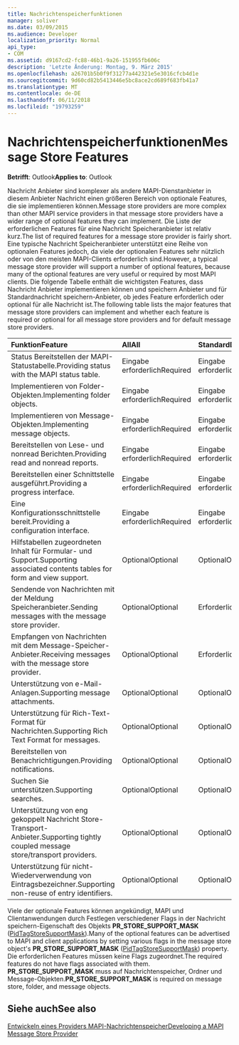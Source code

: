 ```yaml
---
title: Nachrichtenspeicherfunktionen
manager: soliver
ms.date: 03/09/2015
ms.audience: Developer
localization_priority: Normal
api_type:
- COM
ms.assetid: d9167cd2-fc88-46b1-9a26-151955fb606c
description: 'Letzte Änderung: Montag, 9. März 2015'
ms.openlocfilehash: a26701b5b0f9f31277a442321e5e3016cfcb4d1e
ms.sourcegitcommit: 9d60cd82b5413446e5bc8ace2cd689f683fb41a7
ms.translationtype: MT
ms.contentlocale: de-DE
ms.lasthandoff: 06/11/2018
ms.locfileid: "19793259"
---
```

# <a name="message-store-features"></a><span data-ttu-id="67486-103">Nachrichtenspeicherfunktionen</span><span class="sxs-lookup"><span data-stu-id="67486-103">Message Store Features</span></span>

  
  
<span data-ttu-id="67486-104">**Betrifft**: Outlook</span><span class="sxs-lookup"><span data-stu-id="67486-104">**Applies to**: Outlook</span></span> 
  
<span data-ttu-id="67486-105">Nachricht Anbieter sind komplexer als andere MAPI-Dienstanbieter in diesem Anbieter Nachricht einen größeren Bereich von optionale Features, die sie implementieren können.</span><span class="sxs-lookup"><span data-stu-id="67486-105">Message store providers are more complex than other MAPI service providers in that message store providers have a wider range of optional features they can implement.</span></span> <span data-ttu-id="67486-106">Die Liste der erforderlichen Features für eine Nachricht Speicheranbieter ist relativ kurz.</span><span class="sxs-lookup"><span data-stu-id="67486-106">The list of required features for a message store provider is fairly short.</span></span> <span data-ttu-id="67486-107">Eine typische Nachricht Speicheranbieter unterstützt eine Reihe von optionalen Features jedoch, da viele der optionalen Features sehr nützlich oder von den meisten MAPI-Clients erforderlich sind.</span><span class="sxs-lookup"><span data-stu-id="67486-107">However, a typical message store provider will support a number of optional features, because many of the optional features are very useful or required by most MAPI clients.</span></span> <span data-ttu-id="67486-108">Die folgende Tabelle enthält die wichtigsten Features, dass Nachricht Anbieter implementieren können und speichern Anbieter und für Standardnachricht speichern-Anbieter, ob jedes Feature erforderlich oder optional für alle Nachricht ist.</span><span class="sxs-lookup"><span data-stu-id="67486-108">The following table lists the major features that message store providers can implement and whether each feature is required or optional for all message store providers and for default message store providers.</span></span>
  
|<span data-ttu-id="67486-109">**Funktion**</span><span class="sxs-lookup"><span data-stu-id="67486-109">**Feature**</span></span>|<span data-ttu-id="67486-110">**All**</span><span class="sxs-lookup"><span data-stu-id="67486-110">**All**</span></span>|<span data-ttu-id="67486-111">**Standard**</span><span class="sxs-lookup"><span data-stu-id="67486-111">**Default**</span></span>|
|:-----|:-----|:-----|
|<span data-ttu-id="67486-112">Status Bereitstellen der MAPI-Statustabelle.</span><span class="sxs-lookup"><span data-stu-id="67486-112">Providing status with the MAPI status table.</span></span>  <br/> |<span data-ttu-id="67486-113">Eingabe erforderlich</span><span class="sxs-lookup"><span data-stu-id="67486-113">Required</span></span>  <br/> |<span data-ttu-id="67486-114">Eingabe erforderlich</span><span class="sxs-lookup"><span data-stu-id="67486-114">Required</span></span>  <br/> |
|<span data-ttu-id="67486-115">Implementieren von Folder-Objekten.</span><span class="sxs-lookup"><span data-stu-id="67486-115">Implementing folder objects.</span></span>  <br/> |<span data-ttu-id="67486-116">Eingabe erforderlich</span><span class="sxs-lookup"><span data-stu-id="67486-116">Required</span></span>  <br/> |<span data-ttu-id="67486-117">Eingabe erforderlich</span><span class="sxs-lookup"><span data-stu-id="67486-117">Required</span></span>  <br/> |
|<span data-ttu-id="67486-118">Implementieren von Message-Objekten.</span><span class="sxs-lookup"><span data-stu-id="67486-118">Implementing message objects.</span></span>  <br/> |<span data-ttu-id="67486-119">Eingabe erforderlich</span><span class="sxs-lookup"><span data-stu-id="67486-119">Required</span></span>  <br/> |<span data-ttu-id="67486-120">Eingabe erforderlich</span><span class="sxs-lookup"><span data-stu-id="67486-120">Required</span></span>  <br/> |
|<span data-ttu-id="67486-121">Bereitstellen von Lese- und nonread Berichten.</span><span class="sxs-lookup"><span data-stu-id="67486-121">Providing read and nonread reports.</span></span>  <br/> |<span data-ttu-id="67486-122">Eingabe erforderlich</span><span class="sxs-lookup"><span data-stu-id="67486-122">Required</span></span>  <br/> |<span data-ttu-id="67486-123">Eingabe erforderlich</span><span class="sxs-lookup"><span data-stu-id="67486-123">Required</span></span>  <br/> |
|<span data-ttu-id="67486-124">Bereitstellen einer Schnittstelle ausgeführt.</span><span class="sxs-lookup"><span data-stu-id="67486-124">Providing a progress interface.</span></span>  <br/> |<span data-ttu-id="67486-125">Eingabe erforderlich</span><span class="sxs-lookup"><span data-stu-id="67486-125">Required</span></span>  <br/> |<span data-ttu-id="67486-126">Eingabe erforderlich</span><span class="sxs-lookup"><span data-stu-id="67486-126">Required</span></span>  <br/> |
|<span data-ttu-id="67486-127">Eine Konfigurationsschnittstelle bereit.</span><span class="sxs-lookup"><span data-stu-id="67486-127">Providing a configuration interface.</span></span>  <br/> |<span data-ttu-id="67486-128">Eingabe erforderlich</span><span class="sxs-lookup"><span data-stu-id="67486-128">Required</span></span>  <br/> |<span data-ttu-id="67486-129">Eingabe erforderlich</span><span class="sxs-lookup"><span data-stu-id="67486-129">Required</span></span>  <br/> |
|<span data-ttu-id="67486-130">Hilfstabellen zugeordneten Inhalt für Formular- und Support.</span><span class="sxs-lookup"><span data-stu-id="67486-130">Supporting associated contents tables for form and view support.</span></span>  <br/> |<span data-ttu-id="67486-131">Optional</span><span class="sxs-lookup"><span data-stu-id="67486-131">Optional</span></span>  <br/> |<span data-ttu-id="67486-132">Optional</span><span class="sxs-lookup"><span data-stu-id="67486-132">Optional</span></span>  <br/> |
|<span data-ttu-id="67486-133">Sendende von Nachrichten mit der Meldung Speicheranbieter.</span><span class="sxs-lookup"><span data-stu-id="67486-133">Sending messages with the message store provider.</span></span>  <br/> |<span data-ttu-id="67486-134">Optional</span><span class="sxs-lookup"><span data-stu-id="67486-134">Optional</span></span>  <br/> |<span data-ttu-id="67486-135">Erforderlich</span><span class="sxs-lookup"><span data-stu-id="67486-135">Required</span></span>  <br/> |
|<span data-ttu-id="67486-136">Empfangen von Nachrichten mit dem Message-Speicher-Anbieter.</span><span class="sxs-lookup"><span data-stu-id="67486-136">Receiving messages with the message store provider.</span></span>  <br/> |<span data-ttu-id="67486-137">Optional</span><span class="sxs-lookup"><span data-stu-id="67486-137">Optional</span></span>  <br/> |<span data-ttu-id="67486-138">Erforderlich</span><span class="sxs-lookup"><span data-stu-id="67486-138">Required</span></span>  <br/> |
|<span data-ttu-id="67486-139">Unterstützung von e-Mail-Anlagen.</span><span class="sxs-lookup"><span data-stu-id="67486-139">Supporting message attachments.</span></span>  <br/> |<span data-ttu-id="67486-140">Optional</span><span class="sxs-lookup"><span data-stu-id="67486-140">Optional</span></span>  <br/> |<span data-ttu-id="67486-141">Optional</span><span class="sxs-lookup"><span data-stu-id="67486-141">Optional</span></span>  <br/> |
|<span data-ttu-id="67486-142">Unterstützung für Rich-Text-Format für Nachrichten.</span><span class="sxs-lookup"><span data-stu-id="67486-142">Supporting Rich Text Format for messages.</span></span>  <br/> |<span data-ttu-id="67486-143">Optional</span><span class="sxs-lookup"><span data-stu-id="67486-143">Optional</span></span>  <br/> |<span data-ttu-id="67486-144">Optional</span><span class="sxs-lookup"><span data-stu-id="67486-144">Optional</span></span>  <br/> |
|<span data-ttu-id="67486-145">Bereitstellen von Benachrichtigungen.</span><span class="sxs-lookup"><span data-stu-id="67486-145">Providing notifications.</span></span>  <br/> |<span data-ttu-id="67486-146">Optional</span><span class="sxs-lookup"><span data-stu-id="67486-146">Optional</span></span>  <br/> |<span data-ttu-id="67486-147">Optional</span><span class="sxs-lookup"><span data-stu-id="67486-147">Optional</span></span>  <br/> |
|<span data-ttu-id="67486-148">Suchen Sie unterstützen.</span><span class="sxs-lookup"><span data-stu-id="67486-148">Supporting searches.</span></span>  <br/> |<span data-ttu-id="67486-149">Optional</span><span class="sxs-lookup"><span data-stu-id="67486-149">Optional</span></span>  <br/> |<span data-ttu-id="67486-150">Optional</span><span class="sxs-lookup"><span data-stu-id="67486-150">Optional</span></span>  <br/> |
|<span data-ttu-id="67486-151">Unterstützung von eng gekoppelt Nachricht Store-Transport-Anbieter.</span><span class="sxs-lookup"><span data-stu-id="67486-151">Supporting tightly coupled message store/transport providers.</span></span>  <br/> |<span data-ttu-id="67486-152">Optional</span><span class="sxs-lookup"><span data-stu-id="67486-152">Optional</span></span>  <br/> |<span data-ttu-id="67486-153">Optional</span><span class="sxs-lookup"><span data-stu-id="67486-153">Optional</span></span>  <br/> |
|<span data-ttu-id="67486-154">Unterstützung für nicht-Wiederverwendung von Eintragsbezeichner.</span><span class="sxs-lookup"><span data-stu-id="67486-154">Supporting non-reuse of entry identifiers.</span></span>  <br/> |<span data-ttu-id="67486-155">Optional</span><span class="sxs-lookup"><span data-stu-id="67486-155">Optional</span></span>  <br/> |<span data-ttu-id="67486-156">Optional</span><span class="sxs-lookup"><span data-stu-id="67486-156">Optional</span></span>  <br/> |
   
<span data-ttu-id="67486-157">Viele der optionale Features können angekündigt, MAPI und Clientanwendungen durch Festlegen verschiedener Flags in der Nachricht speichern-Eigenschaft des Objekts **PR_STORE_SUPPORT_MASK** ([PidTagStoreSupportMask](pidtagstoresupportmask-canonical-property.md)).</span><span class="sxs-lookup"><span data-stu-id="67486-157">Many of the optional features can be advertised to MAPI and client applications by setting various flags in the message store object's **PR_STORE_SUPPORT_MASK** ([PidTagStoreSupportMask](pidtagstoresupportmask-canonical-property.md)) property.</span></span> <span data-ttu-id="67486-158">Die erforderlichen Features müssen keine Flags zugeordnet.</span><span class="sxs-lookup"><span data-stu-id="67486-158">The required features do not have flags associated with them.</span></span> <span data-ttu-id="67486-159">**PR_STORE_SUPPORT_MASK** muss auf Nachrichtenspeicher, Ordner und Message-Objekten.</span><span class="sxs-lookup"><span data-stu-id="67486-159">**PR_STORE_SUPPORT_MASK** is required on message store, folder, and message objects.</span></span> 
  
## <a name="see-also"></a><span data-ttu-id="67486-160">Siehe auch</span><span class="sxs-lookup"><span data-stu-id="67486-160">See also</span></span>



[<span data-ttu-id="67486-161">Entwickeln eines Providers MAPI-Nachrichtenspeicher</span><span class="sxs-lookup"><span data-stu-id="67486-161">Developing a MAPI Message Store Provider</span></span>](developing-a-mapi-message-store-provider.md)

